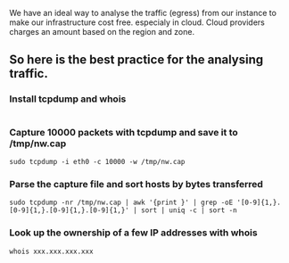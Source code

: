 

We have an ideal way to analyse the traffic (egress) from our instance to make our infrastructure cost free. especialy in cloud. Cloud providers charges an amount based on the region and zone.

## So here is the best practice for the analysing traffic.
### Install tcpdump and whois

 ```sudo apt-get update sudo apt-get install tcpdump sudo apt-get install whois
 ```
### Capture 10000 packets with tcpdump and save it to /tmp/nw.cap

```
sudo tcpdump -i eth0 -c 10000 -w /tmp/nw.cap
```
### Parse the capture file and sort hosts by bytes transferred
```
sudo tcpdump -nr /tmp/nw.cap | awk '{print }' | grep -oE '[0-9]{1,}.[0-9]{1,}.[0-9]{1,}.[0-9]{1,}' | sort | uniq -c | sort -n

```

### Look up the ownership of a few IP addresses with whois

```
whois xxx.xxx.xxx.xxx

```
